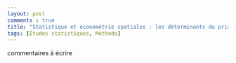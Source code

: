 ```yaml
---
layout: post
comments : true
title: "Statistique et économétrie spatiales : les déterminants du prix du foncier "
tags: [Études statistiques, Méthodo]
--- 
```

 commentaires à écrire
